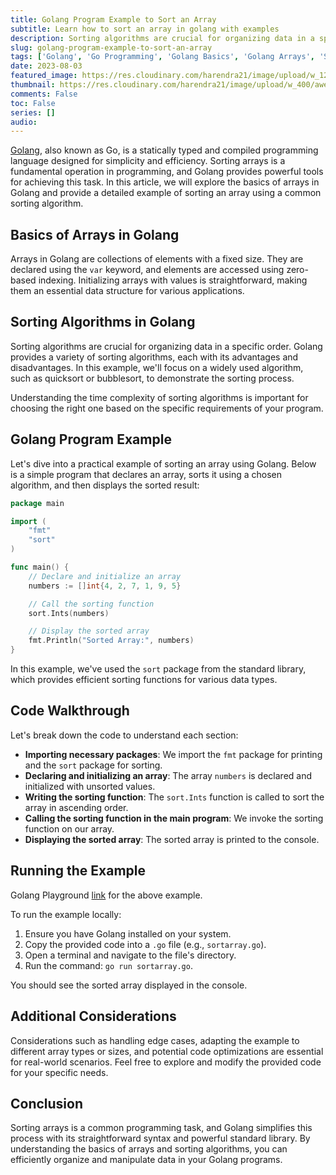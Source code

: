 ```yaml
---
title: Golang Program Example to Sort an Array
subtitle: Learn how to sort an array in golang with examples
description: Sorting algorithms are crucial for organizing data in a specific order. Golang provides a variety of sorting algorithms, each with its advantages and disadvantages.
slug: golang-program-example-to-sort-an-array
tags: ['Golang', 'Go Programming', 'Golang Basics', 'Golang Arrays', 'Software Development']
date: 2023-08-03
featured_image: https://res.cloudinary.com/harendra21/image/upload/w_1200/awesome-blog/awesome-golang/Golang_Example_To_Sort_an_Array_he41of.png
thumbnail: https://res.cloudinary.com/harendra21/image/upload/w_400/awesome-blog/awesome-golang/Golang_Example_To_Sort_an_Array_he41of.png
comments: False
toc: False
series: []
audio: 
---
```

[Golang](https://golang.withcodeexample.com/), also known as Go, is a statically typed and compiled programming language designed for simplicity and efficiency. Sorting arrays is a fundamental operation in programming, and Golang provides powerful tools for achieving this task. In this article, we will explore the basics of arrays in Golang and provide a detailed example of sorting an array using a common sorting algorithm.

## Basics of Arrays in Golang

Arrays in Golang are collections of elements with a fixed size. They are declared using the `var` keyword, and elements are accessed using zero-based indexing. Initializing arrays with values is straightforward, making them an essential data structure for various applications.

## Sorting Algorithms in Golang

Sorting algorithms are crucial for organizing data in a specific order. Golang provides a variety of sorting algorithms, each with its advantages and disadvantages. In this example, we'll focus on a widely used algorithm, such as quicksort or bubblesort, to demonstrate the sorting process.

Understanding the time complexity of sorting algorithms is important for choosing the right one based on the specific requirements of your program.

## Golang Program Example

Let's dive into a practical example of sorting an array using Golang. Below is a simple program that declares an array, sorts it using a chosen algorithm, and then displays the sorted result:

```go
package main

import (
	"fmt"
	"sort"
)

func main() {
	// Declare and initialize an array
	numbers := []int{4, 2, 7, 1, 9, 5}

	// Call the sorting function
	sort.Ints(numbers)

	// Display the sorted array
	fmt.Println("Sorted Array:", numbers)
}
```

In this example, we've used the `sort` package from the standard library, which provides efficient sorting functions for various data types.

## Code Walkthrough

Let's break down the code to understand each section:

* **Importing necessary packages**: We import the `fmt` package for printing and the `sort` package for sorting.
* **Declaring and initializing an array**: The array `numbers` is declared and initialized with unsorted values.
* **Writing the sorting function**: The `sort.Ints` function is called to sort the array in ascending order.
* **Calling the sorting function in the main program**: We invoke the sorting function on our array.
* **Displaying the sorted array**: The sorted array is printed to the console.

## Running the Example

Golang Playground [link](https://go.dev/play/p/DmEts9esaw4) for the above example.

To run the example locally:

1. Ensure you have Golang installed on your system.
2. Copy the provided code into a `.go` file (e.g., `sortarray.go`).
3. Open a terminal and navigate to the file's directory.
4. Run the command: `go run sortarray.go`.

You should see the sorted array displayed in the console.

## Additional Considerations

Considerations such as handling edge cases, adapting the example to different array types or sizes, and potential code optimizations are essential for real-world scenarios. Feel free to explore and modify the provided code for your specific needs.

## Conclusion

Sorting arrays is a common programming task, and Golang simplifies this process with its straightforward syntax and powerful standard library. By understanding the basics of arrays and sorting algorithms, you can efficiently organize and manipulate data in your Golang programs.